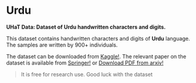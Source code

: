 # Urdu
**UHaT Data: Dataset of Urdu handwritten characters and digits.**

This dataset contains handwritten characters and digits of **Urdu** language. The samples are written by 900+ individuals.

The dataset can be downloaded from [Kaggle!](https://www.kaggle.com/hazrat/uhat-urdu-handwritten-text-dataset).
The relevant paper on the dataset is available from [Springer!](https://link.springer.com/article/10.1007%2Fs42452-019-1914-1) or [Download PDF from arxiv!](https://arxiv.org/abs/1912.07943)
> It is free for research use. Good luck with the dataset
